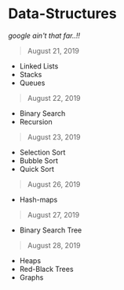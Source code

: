 # Data-Structures
<I>google ain't that far..!!</I>

> August 21, 2019
+ Linked Lists
+ Stacks
+ Queues

> August 22, 2019
+ Binary Search
+ Recursion

> August 23, 2019
+ Selection Sort
+ Bubble Sort
+ Quick Sort

> August 26, 2019
+ Hash-maps

> August 27, 2019
+ Binary Search Tree

> August 28, 2019
+ Heaps
+ Red-Black Trees
+ Graphs


